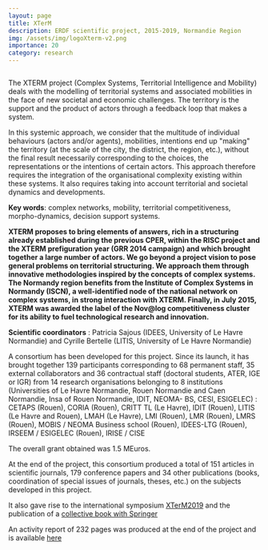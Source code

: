 ```yaml
---
layout: page
title: XTerM
description: ERDF scientific project, 2015-2019, Normandie Region 
img: /assets/img/logoXterm-v2.png
importance: 20
category: research
---
```

<div class="row">
    <div class="col-sm mt-3 mt-md-0">
        <img class="img-fluid rounded z-depth-1" src="{{ '/assets/img/logoXterm-v2.png' | relative_url }}" alt="" title="XTerM logo"/>
    </div>
</div>
<!--
<div class="caption">
    XTerM logo
</div>
-->

The XTERM project (Complex Systems, Territorial Intelligence and Mobility) deals with the modelling of territorial systems and associated mobilities in the face of new societal and economic challenges. The territory is the support and the product of actors through a feedback loop that makes a system.

In this systemic approach, we consider that the multitude of individual behaviours (actors and/or agents), mobilities, intentions end up "making" the territory (at the scale of the city, the district, the region, etc.), without the final result necessarily corresponding to the choices, the representations or the intentions of certain actors. This approach therefore requires the integration of the organisational complexity existing within these systems. It also requires taking into account territorial and societal dynamics and developments.

**Key words**: complex networks, mobility, territorial competitiveness, morpho-dynamics, decision support systems.

**XTERM proposes to bring elements of answers, rich in a structuring already established during the previous CPER, within the RISC project and the XTERM prefiguration year (GRR 2014 campaign) and which brought together a large number of actors. We go beyond a project vision to pose general problems on territorial structuring. We approach them through innovative methodologies inspired by the concepts of complex systems. The Normandy region benefits from the Institute of Complex Systems in Normandy (ISCN), a well-identified node of the national network on complex systems, in strong interaction with XTERM. Finally, in July 2015, XTERM was awarded the label of the Nov@log competitiveness cluster for its ability to fuel technological research and innovation.**

**Scientific coordinators** : Patricia Sajous (IDEES, University of Le Havre Normandie) and Cyrille Bertelle (LITIS, University of Le Havre Normandie)

A consortium has been developed for this project. Since its launch, it has brought together 139 participants corresponding to 68 permanent staff, 35 external collaborators and 36 contractual staff (doctoral students, ATER, IGE or IGR) from 14 research organisations belonging to 8 institutions (Universities of Le Havre Normandie, Rouen Normandie and Caen Normandie, Insa of Rouen Normandie, IDIT, NEOMA- BS, CESI, ESIGELEC) : CETAPS (Rouen), CORIA (Rouen), CRITT TL (Le Havre), IDIT (Rouen), LITIS (Le Havre and Rouen), LMAH (Le Havre), LMI (Rouen), LMR (Rouen), LMRS (Rouen), MOBIS / NEOMA Business school (Rouen), IDEES-LTG (Rouen), IRSEEM / ESIGELEC (Rouen), IRISE / CISE

The overall grant obtained was 1.5 MEuros.

At the end of the project, this consortium produced a total of 151 articles in scientific journals, 179 conference papers and 34 other publications (books, coordination of special issues of journals, theses, etc.) on the subjects developed in this project. 

It also gave rise to the international symposium [XTerM2019](https://xterm2019.sciencesconf.org/) and the publication of a [collective book with Springer](https://link.springer.com/book/10.1007/978-3-030-59302-5)

An activity report of 232 pages was produced at the end of the project and is available [here](https://cyrillebertelle.github.io/cyrillebertelleWP/assets/pdf/Rapport-Scientifique-xterM201911.pdf)

<!-- 
Every project has a beautiful feature showcase page.
It's easy to include images in a flexible 3-column grid format.
Make your photos 1/3, 2/3, or full width.

To give your project a background in the portfolio page, just add the img tag to the front matter like so:

    ---
    layout: page
    title: project
    description: a project with a background image
    img: /assets/img/12.jpg
    ---

<div class="row">
    <div class="col-sm mt-3 mt-md-0">
        <img class="img-fluid rounded z-depth-1" src="{{ '/assets/img/1.jpg' | relative_url }}" alt="" title="example image"/>
    </div>
    <div class="col-sm mt-3 mt-md-0">
        <img class="img-fluid rounded z-depth-1" src="{{ '/assets/img/3.jpg' | relative_url }}" alt="" title="example image"/>
    </div>
    <div class="col-sm mt-3 mt-md-0">
        <img class="img-fluid rounded z-depth-1" src="{{ '/assets/img/5.jpg' | relative_url }}" alt="" title="example image"/>
    </div>
</div>
<div class="caption">
    Caption photos easily. On the left, a road goes through a tunnel. Middle, leaves artistically fall in a hipster photoshoot. Right, in another hipster photoshoot, a lumberjack grasps a handful of pine needles.
</div>
<div class="row">
    <div class="col-sm mt-3 mt-md-0">
        <img class="img-fluid rounded z-depth-1" src="{{ '/assets/img/5.jpg' | relative_url }}" alt="" title="example image"/>
    </div>
</div>
<div class="caption">
    This image can also have a caption. It's like magic.
</div>

You can also put regular text between your rows of images.
Say you wanted to write a little bit about your project before you posted the rest of the images.
You describe how you toiled, sweated, *bled* for your project, and then... you reveal it's glory in the next row of images.


<div class="row justify-content-sm-center">
    <div class="col-sm-8 mt-3 mt-md-0">
        <img class="img-fluid rounded z-depth-1" src="{{ '/assets/img/6.jpg' | relative_url }}" alt="" title="example image"/>
    </div>
    <div class="col-sm-4 mt-3 mt-md-0">
        <img class="img-fluid rounded z-depth-1" src="{{ '/assets/img/11.jpg' | relative_url }}" alt="" title="example image"/>
    </div>
</div>
<div class="caption">
    You can also have artistically styled 2/3 + 1/3 images, like these.
</div>


The code is simple.
Just wrap your images with `<div class="col-sm">` and place them inside `<div class="row">` (read more about the <a href="https://getbootstrap.com/docs/4.4/layout/grid/" target="_blank">Bootstrap Grid</a> system).
To make images responsive, add `img-fluid` class to each; for rounded corners and shadows use `rounded` and `z-depth-1` classes.
Here's the code for the last row of images above:

```html
<div class="row justify-content-sm-center">
    <div class="col-sm-8 mt-3 mt-md-0">
        <img class="img-fluid rounded z-depth-1" src="{{ '/assets/img/6.jpg' | relative_url }}" alt="" title="example image"/>
    </div>
    <div class="col-sm-4 mt-3 mt-md-0">
        <img class="img-fluid rounded z-depth-1" src="{{ '/assets/img/11.jpg' | relative_url }}" alt="" title="example image"/>
    </div>
</div>
```
-->
